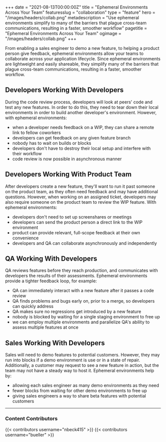 +++
date = "2021-08-13T00:00:00Z"
title = "Ephemeral Environments Across Your Team"
featuresslug = "collaboration"
type = "feature"
hero = "/images/headers/collab.png"
metadescription = "Use ephemeral environments simplify to many of the barriers that plague cross-team communications, resulting in a faster, smoother workflow"
pagetitle = "Ephemeral Environments Across Your Team"
ogimage = "/images/headers/collab.png"
+++

From enabling a sales engineer to demo a new feature, to helping a product person give feedback, ephemeral environments allow your teams to collaborate across your application lifecycle. Since ephemeral environments are lightweight and easily shareable, they simplify many of the barriers that plague cross-team communications, resulting in a faster, smoother workflow.


## Developers Working With Developers
During the code review process, developers will look at peers' code and test any new features. In order to do this, they need to tear down their local environments in order to build another developer's environment. However, with ephemeral environments:
- when a developer needs feedback on a WIP, they can share a remote link to fellow coworkers
- developers can get feedback on any given feature branch
- nobody has to wait on builds or blocks
- developers don't have to destroy their local setup and interfere with their workflow
- code review is now possible in asynchronous manner

## Developers Working With Product Team
After developers create a new feature, they'll want to run it past someone on the product team, as they often need feedback and may have additional questions. However, when working on an assigned ticket, developers may also require someone on the product team to review the WIP feature. With ephemeral environments:
- developers don't need to set up screenshares or meetings
- developers can send the product person a direct link to the WIP environment
- product can provide relevant, full-scope feedback at their own convenience
- developers and QA can collaborate asynchronously and independently

## QA Working With Developers
QA reviews features before they reach production, and communicates with developers the results of their assessments. Ephemeral environments provide a tighter feedback loop, for example:
- QA can immediately interact with a new feature after it passes a code review
- QA finds problems and bugs early on, prior to a merge, so developers can quickly address
- QA makes sure no regressions get introduced by a new feature
- nobody is blocked by waiting for a single staging environment to free up
- we can employ multiple environments and parallelize QA's ability to assess multiple features at once


## Sales Working With Developers
Sales will need to demo features to potential customers. However, they may run into blocks if a demo environment is use or in a state of repair. Additionally, a customer may request to see a new feature in action, but the team may not have a steady way to host it. Ephemeral environments help by:
- allowing each sales engineer as many demo environments as they need
- fewer blocks from waiting for other demo environments to free up
- giving sales engineers a way to share beta features with potential customers

----
### Content Contributors


{{< contributors username="nbeck415" >}}
{{< contributors username="bueller" >}}
